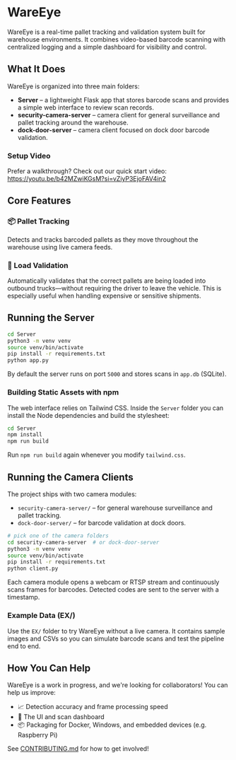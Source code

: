 
# WareEye

WareEye is a real-time pallet tracking and validation system built for
warehouse environments. It combines video-based barcode scanning with
centralized logging and a simple dashboard for visibility and control.

## What It Does

WareEye is organized into three main folders:

* **Server** – a lightweight Flask app that stores barcode scans and provides a
  simple web interface to review scan records.
* **security-camera-server** – camera client for general surveillance and
  pallet tracking around the warehouse.
* **dock-door-server** – camera client focused on dock door barcode
  validation.

### Setup Video

Prefer a walkthrough? Check out our quick start video:
<https://youtu.be/b42MZwiKGsM?si=vZiyP3EjoFAV4in2>

## Core Features

### 📦 Pallet Tracking
Detects and tracks barcoded pallets as they move throughout the warehouse using
live camera feeds.

### 🚚 Load Validation
Automatically validates that the correct pallets are being loaded into outbound
trucks—without requiring the driver to leave the vehicle. This is especially
useful when handling expensive or sensitive shipments.

## Running the Server

```bash
cd Server
python3 -m venv venv
source venv/bin/activate
pip install -r requirements.txt
python app.py
```

By default the server runs on port `5000` and stores scans in `app.db`
(SQLite).

### Building Static Assets with npm

The web interface relies on Tailwind CSS. Inside the `Server` folder you can
install the Node dependencies and build the stylesheet:

```bash
cd Server
npm install
npm run build
```

Run `npm run build` again whenever you modify `tailwind.css`.

## Running the Camera Clients

The project ships with two camera modules:

* `security-camera-server/` – for general warehouse surveillance and pallet tracking.
* `dock-door-server/` – for barcode validation at dock doors.

```bash
# pick one of the camera folders
cd security-camera-server  # or dock-door-server
python3 -m venv venv
source venv/bin/activate
pip install -r requirements.txt
python client.py
```

Each camera module opens a webcam or RTSP stream and continuously scans frames
for barcodes. Detected codes are sent to the server with a timestamp.

### Example Data (EX/)

Use the `EX/` folder to try WareEye without a live camera. It contains sample
images and CSVs so you can simulate barcode scans and test the pipeline end to
end.

## How You Can Help

WareEye is a work in progress, and we're looking for collaborators! You can
help us improve:

* 📈 Detection accuracy and frame processing speed
* 🎨 The UI and scan dashboard
* 📦 Packaging for Docker, Windows, and embedded devices (e.g. Raspberry Pi)

See [CONTRIBUTING.md](CONTRIBUTING.md) for how to get involved!
